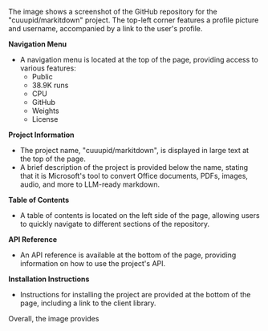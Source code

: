 The image shows a screenshot of the GitHub repository for the "cuuupid/markitdown" project. The top-left corner features a profile picture and username, accompanied by a link to the user's profile.

**Navigation Menu**

* A navigation menu is located at the top of the page, providing access to various features:
	+ Public
	+ 38.9K runs
	+ CPU
	+ GitHub
	+ Weights
	+ License

**Project Information**

* The project name, "cuuupid/markitdown", is displayed in large text at the top of the page.
* A brief description of the project is provided below the name, stating that it is Microsoft's tool to convert Office documents, PDFs, images, audio, and more to LLM-ready markdown.

**Table of Contents**

* A table of contents is located on the left side of the page, allowing users to quickly navigate to different sections of the repository.

**API Reference**

* An API reference is available at the bottom of the page, providing information on how to use the project's API.

**Installation Instructions**

* Instructions for installing the project are provided at the bottom of the page, including a link to the client library.

Overall, the image provides